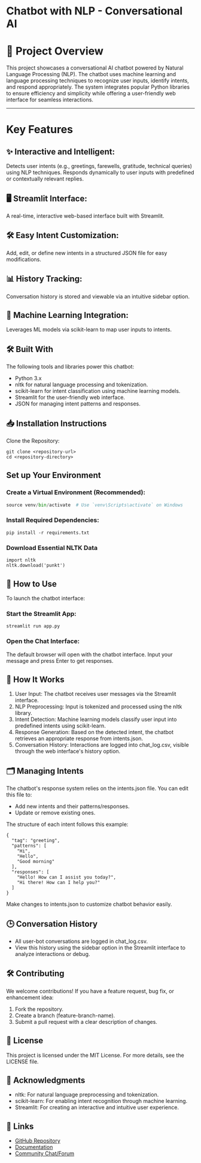 # Chatbot with NLP - Conversational AI

# 🚀 Project Overview

This project showcases a conversational AI chatbot powered by Natural Language Processing (NLP). The chatbot uses machine learning and language processing techniques to recognize user inputs, identify intents, and respond appropriately. The system integrates popular Python libraries to ensure efficiency and simplicity while offering a user-friendly web interface for seamless interactions.

--- 

# Key Features

## ✨ Interactive and Intelligent:

Detects user intents (e.g., greetings, farewells, gratitude, technical queries) using NLP techniques.
Responds dynamically to user inputs with predefined or contextually relevant replies.

## 🖥️ Streamlit Interface:

A real-time, interactive web-based interface built with Streamlit.

## 🛠️ Easy Intent Customization:

Add, edit, or define new intents in a structured JSON file for easy modifications.

## 📊 History Tracking:

Conversation history is stored and viewable via an intuitive sidebar option.

## 🔮 Machine Learning Integration:

Leverages ML models via scikit-learn to map user inputs to intents.

## 🛠️ Built With

The following tools and libraries power this chatbot:

* Python 3.x
* nltk for natural language processing and tokenization.
* scikit-learn for intent classification using machine learning models.
* Streamlit for the user-friendly web interface.
* JSON for managing intent patterns and responses.

## 📥 Installation Instructions

Clone the Repository:
```
git clone <repository-url>
cd <repository-directory>
```

## Set up Your Environment

### Create a Virtual Environment (Recommended):

``` python -m venv venv
source venv/bin/activate  # Use `venv\Scripts\activate` on Windows
```

### Install Required Dependencies:

```
pip install -r requirements.txt
```

### Download Essential NLTK Data

```
import nltk
nltk.download('punkt')
```

## 💬 How to Use

To launch the chatbot interface:

### Start the Streamlit App:

```
streamlit run app.py
```

### Open the Chat Interface:

The default browser will open with the chatbot interface. Input your message and press Enter to get responses.

## 🧠 How It Works

1. User Input: The chatbot receives user messages via the Streamlit interface.
2. NLP Preprocessing: Input is tokenized and processed using the nltk library.
3. Intent Detection: Machine learning models classify user input into predefined intents using scikit-learn.
4. Response Generation: Based on the detected intent, the chatbot retrieves an appropriate response from intents.json.
5. Conversation History: Interactions are logged into chat_log.csv, visible through the web interface's history option.

## 🗂️ Managing Intents

The chatbot's response system relies on the intents.json file. You can edit this file to:

* Add new intents and their patterns/responses.
* Update or remove existing ones.

The structure of each intent follows this example:

```
{
  "tag": "greeting",
  "patterns": [
    "Hi",
    "Hello",
    "Good morning"
  ],
  "responses": [
    "Hello! How can I assist you today?",
    "Hi there! How can I help you?"
  ]
}
```

Make changes to intents.json to customize chatbot behavior easily.

## 🕒 Conversation History

* All user-bot conversations are logged in chat_log.csv.
* View this history using the sidebar option in the Streamlit interface to analyze interactions or debug.

## 🛠️ Contributing

We welcome contributions!
If you have a feature request, bug fix, or enhancement idea:

1. Fork the repository.
2. Create a branch (feature-branch-name).
3. Submit a pull request with a clear description of changes.

## 📜 License

This project is licensed under the MIT License. For more details, see the LICENSE file.

## 🙏 Acknowledgments

* nltk: For natural language preprocessing and tokenization.
* scikit-learn: For enabling intent recognition through machine learning.
* Streamlit: For creating an interactive and intuitive user experience.

## 🔗 Links

* [GitHub Repository](https://github.com/Divyanshu-2907/chatbot.git)
* [Documentation](https://botpress.com/blog/nlp-chatbot)
* [Community Chat/Forum](https://community.intersystems.com/post/step-step-guide-create-customized-chatbot-using-spacy-python-nlp-library)
